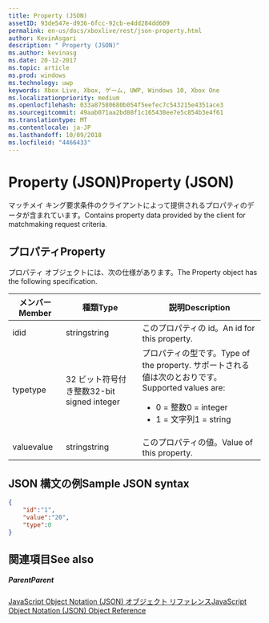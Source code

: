 ```yaml
---
title: Property (JSON)
assetID: 93de547e-d936-6fcc-92cb-e4dd284dd609
permalink: en-us/docs/xboxlive/rest/json-property.html
author: KevinAsgari
description: " Property (JSON)"
ms.author: kevinasg
ms.date: 20-12-2017
ms.topic: article
ms.prod: windows
ms.technology: uwp
keywords: Xbox Live, Xbox, ゲーム, UWP, Windows 10, Xbox One
ms.localizationpriority: medium
ms.openlocfilehash: 033a87580680b054f5eefec7c543215e4351ace3
ms.sourcegitcommit: 49aab071aa2bd88f1c165438ee7e5c854b3e4f61
ms.translationtype: MT
ms.contentlocale: ja-JP
ms.lasthandoff: 10/09/2018
ms.locfileid: "4466433"
---
```

# <a name="property-json"></a><span data-ttu-id="b202b-104">Property (JSON)</span><span class="sxs-lookup"><span data-stu-id="b202b-104">Property (JSON)</span></span>
<span data-ttu-id="b202b-105">マッチメイ キング要求条件のクライアントによって提供されるプロパティのデータが含まれています。</span><span class="sxs-lookup"><span data-stu-id="b202b-105">Contains property data provided by the client for matchmaking request criteria.</span></span>
<a id="ID4EN"></a>


## <a name="property"></a><span data-ttu-id="b202b-106">プロパティ</span><span class="sxs-lookup"><span data-stu-id="b202b-106">Property</span></span>

<span data-ttu-id="b202b-107">プロパティ オブジェクトには、次の仕様があります。</span><span class="sxs-lookup"><span data-stu-id="b202b-107">The Property object has the following specification.</span></span>

| <span data-ttu-id="b202b-108">メンバー</span><span class="sxs-lookup"><span data-stu-id="b202b-108">Member</span></span>| <span data-ttu-id="b202b-109">種類</span><span class="sxs-lookup"><span data-stu-id="b202b-109">Type</span></span>| <span data-ttu-id="b202b-110">説明</span><span class="sxs-lookup"><span data-stu-id="b202b-110">Description</span></span>|
| --- | --- | --- |
| <span data-ttu-id="b202b-111">id</span><span class="sxs-lookup"><span data-stu-id="b202b-111">id</span></span>| <span data-ttu-id="b202b-112">string</span><span class="sxs-lookup"><span data-stu-id="b202b-112">string</span></span>| <span data-ttu-id="b202b-113">このプロパティの id。</span><span class="sxs-lookup"><span data-stu-id="b202b-113">An id for this property.</span></span>|
| <span data-ttu-id="b202b-114">type</span><span class="sxs-lookup"><span data-stu-id="b202b-114">type</span></span>| <span data-ttu-id="b202b-115">32 ビット符号付き整数</span><span class="sxs-lookup"><span data-stu-id="b202b-115">32-bit signed integer</span></span> | <span data-ttu-id="b202b-116">プロパティの型です。</span><span class="sxs-lookup"><span data-stu-id="b202b-116">Type of the property.</span></span> <span data-ttu-id="b202b-117">サポートされる値は次のとおりです。</span><span class="sxs-lookup"><span data-stu-id="b202b-117">Supported values are:</span></span> <ul><li><span data-ttu-id="b202b-118">0 = 整数</span><span class="sxs-lookup"><span data-stu-id="b202b-118">0 = integer</span></span></li><li><span data-ttu-id="b202b-119">1 = 文字列</span><span class="sxs-lookup"><span data-stu-id="b202b-119">1 = string</span></span></li></ul>| 
| <span data-ttu-id="b202b-120">value</span><span class="sxs-lookup"><span data-stu-id="b202b-120">value</span></span>| <span data-ttu-id="b202b-121">string</span><span class="sxs-lookup"><span data-stu-id="b202b-121">string</span></span>| <span data-ttu-id="b202b-122">このプロパティの値。</span><span class="sxs-lookup"><span data-stu-id="b202b-122">Value of this property.</span></span>|

<a id="ID4EGC"></a>


## <a name="sample-json-syntax"></a><span data-ttu-id="b202b-123">JSON 構文の例</span><span class="sxs-lookup"><span data-stu-id="b202b-123">Sample JSON syntax</span></span>


```json
{
    "id":"1",
    "value":"20",
    "type":0
}

```


<a id="ID4EPC"></a>


## <a name="see-also"></a><span data-ttu-id="b202b-124">関連項目</span><span class="sxs-lookup"><span data-stu-id="b202b-124">See also</span></span>

<a id="ID4ERC"></a>


##### <a name="parent"></a><span data-ttu-id="b202b-125">Parent</span><span class="sxs-lookup"><span data-stu-id="b202b-125">Parent</span></span>

[<span data-ttu-id="b202b-126">JavaScript Object Notation (JSON) オブジェクト リファレンス</span><span class="sxs-lookup"><span data-stu-id="b202b-126">JavaScript Object Notation (JSON) Object Reference</span></span>](atoc-xboxlivews-reference-json.md)
